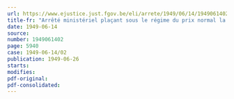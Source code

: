 ```yaml
---
url: https://www.ejustice.just.fgov.be/eli/arrete/1949/06/14/1949061402/justel
title-fr: "Arrêté ministériel plaçant sous le régime du prix normal la glycérine et les huiles animales et végétales contingentées"
date: 1949-06-14
source:
number: 1949061402
page: 5940
case: 1949-06-14/02
publication: 1949-06-26
starts:
modifies:
pdf-original:
pdf-consolidated:
---
```


